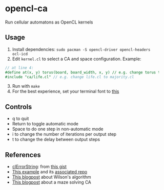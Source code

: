 # opencl-ca
Run cellular automatons as OpenCL kernels

## Usage
1. Install dependencies: `sudo pacman -S opencl-driver opencl-headers ocl-icd`
2. Edit `kernel.cl` to select a CA and space configuration. Example:
```opencl
// at line 4:
#define at(x, y) torus(board, board_width, x, y) // e.g. change torus to closed
#include "ca/life.cl" // e.g. change life.cl to majority.cl
```
3. Run with `make`
4. For the best experience, set your terminal font to [this](https://strlen.com/files/square.ttf)

## Controls
- q to quit
- Return to toggle automatic mode
- Space to do one step in non-automatic mode
- i to change the number of iterations per output step
- t to change the delay between output steps

## References
- [clErrorString](./clutils.c#L3): from [this gist](https://gist.github.com/gavinb/5728887)
- [This example](https://www.olcf.ornl.gov/tutorials/cpu-vector-addition/) and its [associated repo](https://github.com/olcf/vector_addition_tutorials)
- [This blogpost](https://weblog.jamisbuck.org/2011/1/20/maze-generation-wilson-s-algorithm.html) about Wilson's algorithm
- [This blogpost](https://nullprogram.com/blog/2014/06/22) about a maze solving CA
